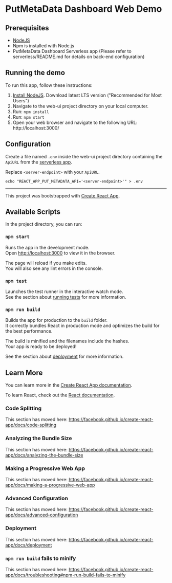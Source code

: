 # PutMetaData Dashboard Web Demo

## Prerequisites

* [NodeJS](https://nodejs.org/)
* Npm is installed with Node.js
* PutMetaData Dashboard Serverless app (Please refer to serverless/README.md for details on back-end configuration)

## Running the demo

To run this app, follow these instructions:

1. [Install NodeJS](https://nodejs.org/). Download latest LTS version ("Recommended for Most Users")
2. Navigate to the web-ui project directory on your local computer.
3. Run: `npm install`
4. Run: `npm start`
5. Open your web browser and navigate to the following URL: http://localhost:3000/

## Configuration

Create a file named `.env` inside the web-ui project directory containing the `ApiURL` from the [serverless app](../serverless).

Replace `<server-endpoint>` with your `ApiURL`.

```
echo "REACT_APP_PUT_METADATA_API='<server-endpoint>'" > .env
```

--------------------------------------------------

This project was bootstrapped with [Create React App](https://github.com/facebook/create-react-app).

## Available Scripts

In the project directory, you can run:

### `npm start`

Runs the app in the development mode.<br />
Open [http://localhost:3000](http://localhost:3000) to view it in the browser.

The page will reload if you make edits.<br />
You will also see any lint errors in the console.

### `npm test`

Launches the test runner in the interactive watch mode.<br />
See the section about [running tests](https://facebook.github.io/create-react-app/docs/running-tests) for more information.

### `npm run build`

Builds the app for production to the `build` folder.<br />
It correctly bundles React in production mode and optimizes the build for the best performance.

The build is minified and the filenames include the hashes.<br />
Your app is ready to be deployed!

See the section about [deployment](https://facebook.github.io/create-react-app/docs/deployment) for more information.

## Learn More

You can learn more in the [Create React App documentation](https://facebook.github.io/create-react-app/docs/getting-started).

To learn React, check out the [React documentation](https://reactjs.org/).

### Code Splitting

This section has moved here: https://facebook.github.io/create-react-app/docs/code-splitting

### Analyzing the Bundle Size

This section has moved here: https://facebook.github.io/create-react-app/docs/analyzing-the-bundle-size

### Making a Progressive Web App

This section has moved here: https://facebook.github.io/create-react-app/docs/making-a-progressive-web-app

### Advanced Configuration

This section has moved here: https://facebook.github.io/create-react-app/docs/advanced-configuration

### Deployment

This section has moved here: https://facebook.github.io/create-react-app/docs/deployment

### `npm run build` fails to minify

This section has moved here: https://facebook.github.io/create-react-app/docs/troubleshooting#npm-run-build-fails-to-minify
